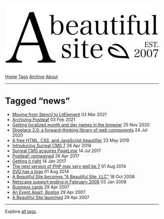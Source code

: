 <a href="../../index.html" class="header-link"><img src="../../images/logos/wordmark.svg" alt="A Beautiful Site" class="wordmark" /></a> <a href="../../index.html" class="nav-item">Home</a> <a href="../index.html" class="nav-item">Tags</a> <a href="../../posts/index.html" class="nav-item">Archive</a> <a href="../../about/index.html" class="nav-item">About</a>

------------------------------------------------------------------------

Tagged “news”
=============

-   <a href="../../posts/moving-from-stencil-to-lit-element/index.html" class="post-list-item-link">Moving from Stencil to LitElement</a> 02 Mar 2021
-   <a href="../../posts/archiving-postleaf/index.html" class="post-list-item-link">Archiving Postleaf</a> 03 Feb 2021
-   <a href="../../posts/getting-localized-month-and-day-names-in-the-browser/index.html" class="post-list-item-link">Getting localized month and day names in the browser</a> 25 Nov 2020
-   <a href="../../posts/shoelace-a-forward-thinking-library-of-web-components/index.html" class="post-list-item-link">Shoelace 2.0: a forward-thinking library of web components</a> 24 Jul 2020
-   <a href="../../posts/a-free-html-css-and-js-beautifier/index.html" class="post-list-item-link">A free HTML, CSS, and JavaScript beautifier</a> 22 May 2019
-   <a href="../../posts/introducing-surreal-cms-7/index.html" class="post-list-item-link">Introducing Surreal CMS 7</a> 26 Apr 2019
-   <a href="../../posts/surreal-cms-acquires-pagelime/index.html" class="post-list-item-link">Surreal CMS acquires PageLime</a> 14 Jul 2017
-   <a href="../../posts/postleaf-reimagined/index.html" class="post-list-item-link">Postleaf: reimagined</a> 26 Apr 2017
-   <a href="../../posts/getting-it-right/index.html" class="post-list-item-link">Getting it right</a> 14 Jan 2017
-   <a href="../../posts/the-next-version-of-php-may-very-well-be-7/index.html" class="post-list-item-link">The next version of PHP may very well be 7</a> 01 Aug 2014
-   <a href="../../posts/svg-has-a-logo/index.html" class="post-list-item-link">SVG has a logo</a> 01 Aug 2014
-   <a href="../../posts/abs-becomes-abs-llc/index.html" class="post-list-item-link">A Beautiful Site becomes "A Beautiful Site, LLC"</a> 18 Oct 2008
-   <a href="../../posts/netscape-support-ending-in-february-2008/index.html" class="post-list-item-link">Netscape support ending in February 2008</a> 03 Jan 2008
-   <a href="../../posts/business-cards/index.html" class="post-list-item-link">Business cards</a> 29 Apr 2007
-   <a href="../../posts/an-event-apart-boston/index.html" class="post-list-item-link">An Event Apart, Boston</a> 29 Apr 2007
-   <a href="../../posts/a-beautiful-site-launched/index.html" class="post-list-item-link">A Beautiful Site launched</a> 29 Apr 2007

------------------------------------------------------------------------

Explore [all tags](../index.html).
